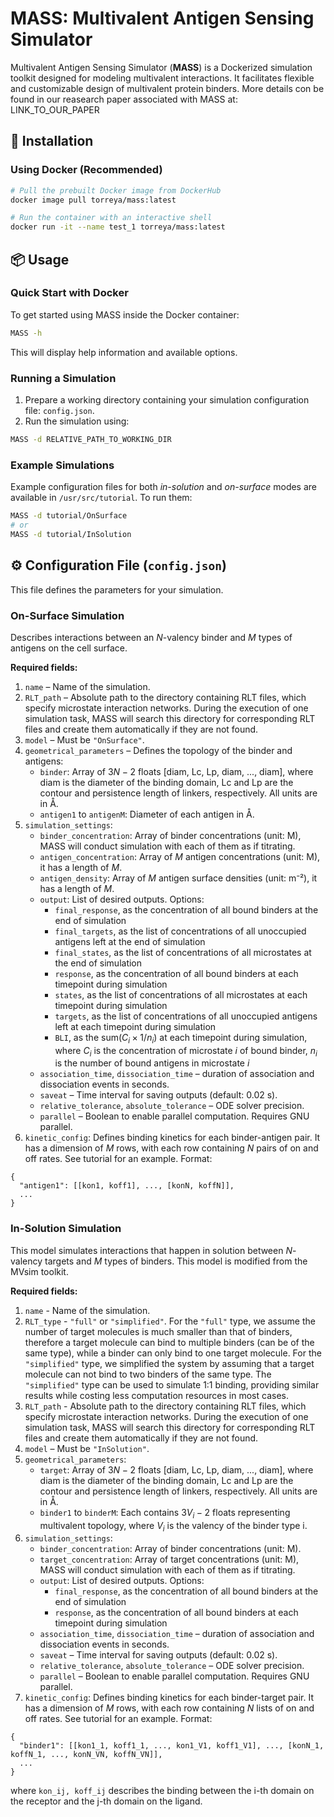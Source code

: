 
# MASS: Multivalent Antigen Sensing Simulator

Multivalent Antigen Sensing Simulator (**MASS**) is a Dockerized simulation toolkit designed for modeling multivalent interactions. It facilitates flexible and customizable design of multivalent protein binders.
More details con be found in our reasearch paper associated with MASS at: LINK_TO_OUR_PAPER

## 🚀 Installation

### Using Docker (Recommended)

```sh
# Pull the prebuilt Docker image from DockerHub
docker image pull torreya/mass:latest

# Run the container with an interactive shell
docker run -it --name test_1 torreya/mass:latest
```

## 📦 Usage

### Quick Start with Docker

To get started using MASS inside the Docker container:

```sh
MASS -h
```

This will display help information and available options.

### Running a Simulation

1. Prepare a working directory containing your simulation configuration file: `config.json`.
2. Run the simulation using:

```sh
MASS -d RELATIVE_PATH_TO_WORKING_DIR
```

### Example Simulations

Example configuration files for both *in-solution* and *on-surface* modes are available in `/usr/src/tutorial`. To run them:

```sh
MASS -d tutorial/OnSurface
# or
MASS -d tutorial/InSolution
```

## ⚙️ Configuration File (`config.json`)

This file defines the parameters for your simulation. 

### On-Surface Simulation

Describes interactions between an $N$-valency binder and $M$ types of antigens on the cell surface.

**Required fields:**

1. `name` – Name of the simulation.
2. `RLT_path` – Absolute path to the directory containing RLT files, which specify microstate interaction networks. During the execution of one simulation task, MASS will search this directory for corresponding RLT files and create them automatically if they are not found.
3. `model` – Must be `"OnSurface"`.
4. `geometrical_parameters` – Defines the topology of the binder and antigens:
   - `binder`: Array of $3N-2$ floats \[diam, Lc, Lp, diam, ..., diam\], where diam is the diameter of the binding domain, Lc and Lp are the contour and persistence length of linkers, respectively. All units are in Å.
   - `antigen1` to `antigenM`: Diameter of each antigen in Å.
1. `simulation_settings`:
   - `binder_concentration`: Array of binder concentrations (unit: M), MASS will conduct simulation with each of them as if titrating.
   - `antigen_concentration`: Array of $M$ antigen concentrations (unit: M), it has a length of $M$.
   - `antigen_density`: Array of $M$ antigen surface densities (unit: m⁻²), it has a length of $M$.
   - `output`: List of desired outputs. Options:
     - `final_response`, as the concentration of all bound binders at the end of simulation
     - `final_targets`, as the list of concentrations of all unoccupied antigens left at the end of simulation
     - `final_states`, as the list of concentrations of all microstates at the end of simulation
     - `response`, as the concentration of all bound binders at each timepoint during simulation
     - `states`, as the list of concentrations of all microstates at each timepoint during simulation
     - `targets`, as the list of concentrations of all unoccupied antigens left at each timepoint during simulation
     - `BLI`, as the sum($C_i\times 1/n_i$) at each timepoint during simulation, where $C_i$ is the concentration of microstate $i$ of bound binder, $n_i$ is the number of bound antigens in microstate $i$
   - `association_time`, `dissociation_time` – duration of association and dissociation events in seconds.
   - `saveat` – Time interval for saving outputs (default: 0.02 s).
   - `relative_tolerance`, `absolute_tolerance` – ODE solver precision.
   - `parallel` – Boolean to enable parallel computation. Requires GNU parallel. 
7. `kinetic_config`: Defines binding kinetics for each binder-antigen pair. It has a dimension of $M$ rows, with each row containing $N$ pairs of on and off rates. See tutorial for an example. Format:
```
{
  "antigen1": [[kon1, koff1], ..., [konN, koffN]],
  ...
}
```

### In-Solution Simulation

This model simulates interactions that happen in solution between $N$-valency targets and $M$ types of binders. This model is modified from the MVsim toolkit.

**Required fields:**

1. `name` - Name of the simulation.
2. `RLT_type` - `"full"` or `"simplified"`. For the `"full"` type, we assume the number of target molecules is much smaller than that of binders, therefore a target molecule can bind to multiple binders (can be of the same type), while a binder can only bind to one target molecule. For the `"simplified"` type, we simplified the system by assuming that a target molecule can not bind to two binders of the same type. The `"simplified"` type can be used to simulate 1:1 binding, providing similar results while costing less computation resources in most cases.
3. `RLT_path` - Absolute path to the directory containing RLT files, which specify microstate interaction networks. During the execution of one simulation task, MASS will search this directory for corresponding RLT files and create them automatically if they are not found.
4. `model` – Must be `"InSolution"`.
5. `geometrical_parameters`:
   - `target`: Array of $3N-2$ floats \[diam, Lc, Lp, diam, ..., diam\], where diam is the diameter of the binding domain, Lc and Lp are the contour and persistence length of linkers, respectively. All units are in Å.
   - `binder1` to `binderM`: Each contains $3V_i - 2$ floats representing multivalent topology, where  $V_i$  is the valency of the binder type i.
6. `simulation_settings`:
   - `binder_concentration`: Array of binder concentrations (unit: M).
   - `target_concentration`: Array of target concentrations (unit: M), MASS will conduct simulation with each of them as if titrating.
   - `output`: List of desired outputs. Options:
     - `final_response`, as the concentration of all bound binders at the end of simulation
     - `response`, as the concentration of all bound binders at each timepoint during simulation
   - `association_time`, `dissociation_time` – duration of association and dissociation events in seconds.
   - `saveat` – Time interval for saving outputs (default: 0.02 s).
   - `relative_tolerance`, `absolute_tolerance` – ODE solver precision.
   - `parallel` – Boolean to enable parallel computation. Requires GNU parallel. 
7. `kinetic_config`:  Defines binding kinetics for each binder-target pair. It has a dimension of $M$ rows, with each row containing $N$ lists of on and off rates. See tutorial for an example. Format:
```
{
  "binder1": [[kon1_1, koff1_1, ..., kon1_V1, koff1_V1], ..., [konN_1, koffN_1, ..., konN_VN, koffN_VN]],
  ...
}
```
where `kon_ij, koff_ij` describes the binding between the i-th domain on the receptor and the j-th domain on the ligand.
